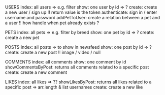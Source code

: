 USERS
index: all users => e.g. filter
show: one user by id => ?
create: create a new user / sign up !! return value is the token
authenticate: sign in / enter username and password
addPetToUser: create a relation between a pet and a user !! how handle when pet already exists ?

PETS
index: all pets => e.g. filter by breed
show: one pet by id => ?
create: create a new pet

POSTS
index: all posts => to show in newsfeed
show: one post by id => ?
create: create a new post !! image / video / null

COMMENTS
index: all comments
show: one comment by id
showCommentsByPost: returns all comments related to a specific post
create: create a new comment

LIKES
index: all likes => ??
showLikesByPost: returns all likes related to a specific post => arr.length & list usernames
create: create a new like
